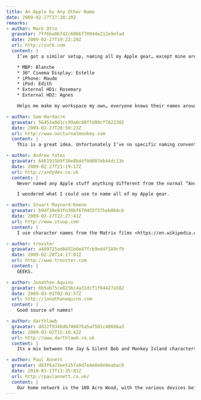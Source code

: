 ```yaml
---
title: An Apple by Any Other Name
date: 2009-02-27T17:28:20Z
remarks:
- author: Mark Otto
  gravatar: 7ff6ba0b742c6066f7094de212e9efad
  date: 2009-02-27T19:22:28Z
  url: http://zurb.com
  content: |
    I’ve got a similar setup, naming all my Apple gear… except mine are named after elderly women.

    * MBP: Blanche
    * 30" Cinema Display: Estelle
    * iPhone: Maude
    * iPod: Edith
    * External HD1: Rosemary
    * External HD2: Agnes

    Helps me make my workspace my own… everyone knows their names around the office, too :).

- author: Sam Hardacre
  gravatar: 56453a0d1cc99a6c80ffd00cf7822302
  date: 2009-02-27T20:50:23Z
  url: http://www.nocturnalmonkey.com
  content: |
    This is a great idea. Unfortunately I’ve no specific naming conventions with the exception of my external hard drives which I named after cartoon characters (Zim and GIR). I might stretch the cartoon naming convention out to my iPhone and other devices but I might try and find something a little more interesting :)

- author: Andrew Yates
  gravatar: 6461915b9f30e8b4df0d007eb44dc13e
  date: 2009-02-27T21:19:17Z
  url: http://andydev.co.uk
  content: |
    Never named any Apple stuff anything different from the normal “Andrew Yates’ X”. Sounds a pretty cool idea, I like the HMS Discovery idea alot.

    I wondered what I could use to name all of my Apple gear.

- author: Stuart Maynard-Keene
  gravatar: b9df38e93fe38bf670455f57beb064c6
  date: 2009-02-27T22:27:41Z
  url: http://www.stuup.com
  content: |
    I use character names from the Matrix films <https://en.wikipedia.org/wiki/The_Matrix_character_names>

- author: trovster
  gravatar: a489725ad8451b6e87fcb9ed4f189cf9
  date: 2009-02-28T14:17:01Z
  url: http://www.trovster.com
  content: |
    GEEKS.

- author: Jonathan Aquino
  gravatar: 6b5ab75ce823bc4a31dcf1f04427a582
  date: 2009-03-01T02:01:57Z
  url: http://jonathanaquino.com
  content: |
    Good source of names!

- author: darthlawb
  gravatar: dd22f9346db74607ba5af501c40666a3
  date: 2009-03-02T15:16:42Z
  url: http://www.darthlawb.co.uk
  content: |
    Its a mix between the Jay & Silent Bob and Monkey Island characters for me.

- author: Paul Annett
  gravatar: d83f6a73ee515fa9d7e4e0e8e9eabac8
  date: 2010-03-17T13:35:01Z
  url: http://paulannett.co.uk/
  content: |
    Our home network is the 100 Acre Wood, with the various devices being named after the characters who inhabit it.
---
```

